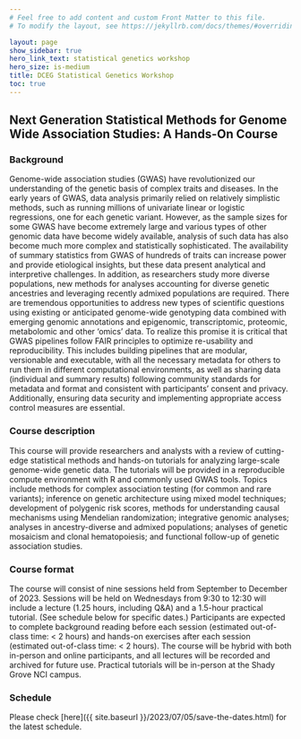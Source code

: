```yaml
---
# Feel free to add content and custom Front Matter to this file.
# To modify the layout, see https://jekyllrb.com/docs/themes/#overriding-theme-defaults

layout: page
show_sidebar: true
hero_link_text: statistical genetics workshop
hero_size: is-medium
title: DCEG Statistical Genetics Workshop
toc: true
---
```



## Next Generation Statistical Methods for Genome Wide Association Studies: A Hands-On Course

### Background
Genome-wide association studies (GWAS) have revolutionized our understanding of the
genetic basis of complex traits and diseases. In the early years of GWAS, data analysis
primarily relied on relatively simplistic methods, such as running millions of univariate
linear or logistic regressions, one for each genetic variant. However, as the sample
sizes for some GWAS have become extremely large and various types of other
genomic data have become widely available, analysis of such data has also become
much more complex and statistically sophisticated. The availability of summary statistics
from GWAS of hundreds of traits can increase power and provide etiological insights,
but these data present analytical and interpretive challenges. In addition, as researchers
study more diverse populations, new methods for analyses accounting for diverse
genetic ancestries and leveraging recently admixed populations are required. There are
tremendous opportunities to address new types of scientific questions using existing or
anticipated genome-wide genotyping data combined with emerging genomic
annotations and epigenomic, transcriptomic, proteomic, metabolomic and other ‘omics’
data. To realize this promise it is critical that GWAS pipelines follow FAIR principles to
optimize re-usability and reproducibility. This includes building pipelines that are
modular, versionable and executable, with all the necessary metadata for others to run
them in different computational environments, as well as sharing data (individual and
summary results) following community standards for metadata and format and
consistent with participants’ consent and privacy. Additionally, ensuring data security
and implementing appropriate access control measures are essential.

### Course description
This course will provide researchers and analysts with a review of cutting-edge
statistical methods and hands-on tutorials for analyzing large-scale genome-wide
genetic data. The tutorials will be provided in a reproducible compute environment with
R and commonly used GWAS tools. Topics include methods for complex association
testing (for common and rare variants); inference on genetic architecture using mixed
model techniques; development of polygenic risk scores, methods for understanding
causal mechanisms using Mendelian randomization; integrative genomic analyses;
analyses in ancestry-diverse and admixed populations; analyses of genetic mosaicism
and clonal hematopoiesis; and functional follow-up of genetic association studies.

### Course format
The course will consist of nine sessions held from September to
December of 2023. Sessions will be held on Wednesdays from 9:30 to 12:30 will
include a lecture (1.25 hours, including Q&A) and a 1.5-hour practical tutorial. (See
schedule below for specific dates.) Participants are expected to complete background
reading before each session (estimated out-of-class time: < 2 hours) and hands-on
exercises after each session (estimated out-of-class time: < 2 hours). The course will
be hybrid with both in-person and online participants, and all lectures will be recorded
and archived for future use. Practical tutorials will be in-person at the Shady Grove NCI
campus.

### Schedule
Please check [here]({{ site.baseurl }}/2023/07/05/save-the-dates.html) for the latest schedule.